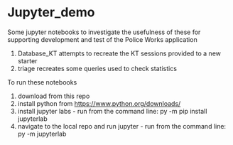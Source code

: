 # Jupyter_demo
Some jupyter notebooks to investigate the usefulness of these for supporting development and test of the Police Works application

1. Database_KT attempts to recreate the KT sessions provided to a new starter
2. triage recreates some queries used to check statistics 

To run these notebooks 
1. download from this repo
2. install python from https://www.python.org/downloads/  
3. install jupyter labs - run from the command line: py -m pip install jupyterlab
4. navigate to the local repo and run jupyter - run from the command line: py -m jupyterlab
